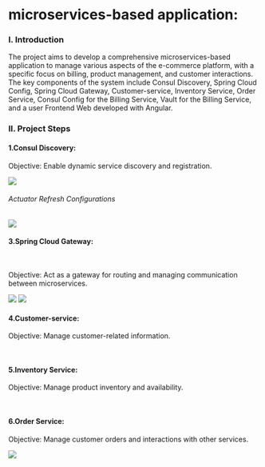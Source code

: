 <h1>microservices-based application:</h1>
<h3>I. Introduction</h3>
<p>The project aims to develop a comprehensive microservices-based application to manage various aspects of the e-commerce platform, with a specific focus on billing, product management, and customer interactions. The key components of the system include Consul Discovery, Spring Cloud Config, Spring Cloud Gateway, Customer-service, Inventory Service, Order Service, Consul Config for the Billing Service, Vault for the Billing Service, and a user Frontend Web developed with Angular.</p>
<h3>II. Project Steps</h3>

<h4>1.Consul Discovery:</h4>  

<p>Objective: Enable dynamic service discovery and registration.<p>
<img src="images/A4_consul2.png >
<br>
<h4><b>2.Spring Cloud Config:</b></h4>
<p>Objective: Centralized configuration management for microservices.</p>
<img src="images/springcloudconfig.png">
<h6>Actuator Refresh Configurations</h6>

<img src="images/customers-configparam.png">

<h4>3.Spring Cloud Gateway:</h4>
<br>
<p>Objective: Act as a gateway for routing and managing communication between microservices.</p>
<img src="images/gatewayAt4.png">
<img src="images/inventory-servicevia_gateway.png">
<h4>4.Customer-service:</h4>
<p>Objective: Manage customer-related information.</p>

<br>
<h4>5.Inventory Service:</h4>

<p>Objective: Manage product inventory and availability.</p>
<br>
<h4>6.Order Service:</h4>

<p>Objective: Manage customer orders and interactions with other services.</p>
<img src="images/order_service.png">
<br>









